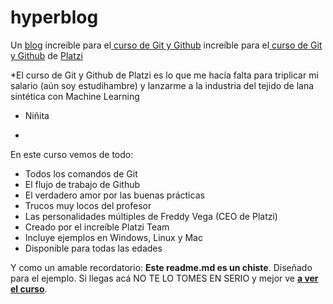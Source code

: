 # hyperblog
Un [blog](https://perezgarridogilb.github.io/hyperblog/blogpost.html) increíble para el[ curso de Git y Github](https://platzi.com/cursos/git-github/ " curso de Git y Github") increíble para el[ curso de Git y Github](https://platzi.com/cursos/git-github/ " curso de Git y Github") de [Platzi](https://platzi.com/ "Platzi")

*El curso de Git y Github de Platzi es lo que me hacía falta para triplicar mi salario (aún soy estudihambre) y lanzarme a la industria del tejido de lana sintética con Machine Learning

- Niñita
*

En este curso vemos de todo:

- Todos los comandos de Git
- El flujo de trabajo de Github
- El verdadero amor por las buenas prácticas
- Trucos muy locos del profesor
- Las personalidades múltiples de Freddy Vega (CEO de Platzi)
- Creado por el increíble Platzi Team
- Incluye ejemplos en Windows, Linux y Mac
- Disponible para todas las edades

Y como un amable recordatorio: **Este readme.md es un chiste**.  Diseñado para el ejemplo. Si llegas acá NO TE LO TOMES EN SERIO y mejor ve [**a ver el curso**](https://platzi.com/cursos/git-github/ "a ver el curso").
